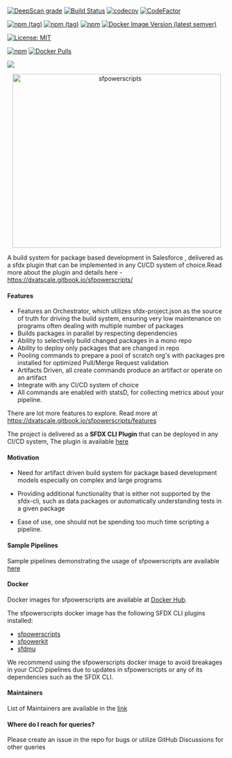 [![DeepScan grade](https://deepscan.io/api/teams/10234/projects/12959/branches/208838/badge/grade.svg)](https://deepscan.io/dashboard#view=project&tid=10234&pid=12959&bid=208838)  [![Build Status](https://dev.azure.com/dxatscale/sfpowerscripts/_apis/build/status/Release?branchName=develop)](https://dev.azure.com/dxatscale/sfpowerscripts/_build/latest?definitionId=40&branchName=develop)   [![codecov](https://codecov.io/gh/Accenture/sfpowerscripts/branch/develop/graph/badge.svg?token=BOSH3G2PSU)](https://codecov.io/gh/Accenture/sfpowerscripts)  [![CodeFactor](https://www.codefactor.io/repository/github/accenture/sfpowerscripts/badge)](https://www.codefactor.io/repository/github/accenture/sfpowerscripts)

 [![npm (tag)](https://img.shields.io/npm/v/@dxatscale/sfpowerscripts/alpha)](https://www.npmjs.com/package/@dxatscale/sfpowerscripts/v/alpha)  [![npm (tag)](https://img.shields.io/npm/v/@dxatscale/sfpowerscripts/beta)](https://www.npmjs.com/package/@dxatscale/sfpowerscripts/v/beta)  [![npm](https://img.shields.io/npm/v/@dxatscale/sfpowerscripts)](https://www.npmjs.com/package/@dxatscale/sfpowerscripts)  [![Docker Image Version (latest semver)](https://img.shields.io/docker/v/dxatscale/sfpowerscripts)](https://hub.docker.com/r/dxatscale/sfpowerscripts)

[![License: MIT](https://img.shields.io/badge/License-MIT-yellow.svg)](https://opensource.org/licenses/MIT)

[![npm](https://img.shields.io/npm/dw/@dxatscale/sfpowerscripts)](https://www.npmjs.com/package/@dxatscale/sfpowerscripts)  [![Docker Pulls](https://img.shields.io/docker/pulls/dxatscale/sfpowerscripts)](https://hub.docker.com/r/dxatscale/sfpowerscripts)

![](https://img.shields.io/badge/Compatible%20with%20sfdx--cli-7.96.1-green)

<p align="center">
  <img alt="sfpowerscripts" src="https://repository-images.githubusercontent.com/248449736/5d08c600-728e-11ea-8267-ae1aceebea60" width="480" height="400">
</p>


A build system for package based development in Salesforce , delivered as a sfdx plugin that can be implemented in any CI/CD system of choice.Read more about the plugin and details here - https://dxatscale.gitbook.io/sfpowerscripts/


#### Features

- Features an Orchestrator, which utilizes sfdx-project.json as the source of truth for driving the build system, ensuring very low maintenance on programs often dealing with multiple number of packages
- Builds packages in parallel by respecting dependencies
- Ability to selectively build changed packages in a mono repo
- Ability to deploy only packages that are changed in repo
- Pooling commands to prepare a pool of scratch org's with packages pre installed for optimized Pull/Merge Request validation
- Artifacts Driven, all create commands produce an artifact or operate on an artifact
- Integrate with any CI/CD system of choice
- All commands are enabled with statsD, for collecting metrics about your pipeline.

There are lot more features to explore. Read more at  https://dxatscale.gitbook.io/sfpowerscripts/features

The project is delivered as a <b>SFDX CLI Plugin</b> that can be deployed in any CI/CD system, The plugin is available [here](https://www.npmjs.com/package/@dxatscale/sfpowerscripts)


#### Motivation

- Need for artifact driven build system for package based development models especially on complex and large programs

- Providing additional functionality that is either not supported by the sfdx-cli, such as data packages or automatically understanding tests in a given package

- Ease of use, one should not be spending too much time scripting a pipeline.

#### Sample Pipelines

Sample pipelines demonstrating the usage of sfpowerscripts are available [here](https://github.com/dxatscale/easy-spaces-lwc)

#### Docker

Docker images for sfpowerscripts are available at [Docker Hub](https://hub.docker.com/r/dxatscale/sfpowerscripts).

The sfpowerscripts docker image has the following SFDX CLI plugins installed:

- [sfpowerscripts](https://github.com/Accenture/sfpowerscripts)
- [sfpowerkit](https://github.com/Accenture/sfpowerkit)
- [sfdmu](https://github.com/forcedotcom/SFDX-Data-Move-Utility)

We recommend using the sfpowerscripts docker image to avoid breakages in your CICD pipelines due to updates in sfpowerscripts or any of its dependencies such as the SFDX CLI.

#### Maintainers

List of Maintainers are available in the [link](https://dxatscale.gitbook.io/sfpowerscripts/maintainers)


#### Where do I reach for queries?

Please create an issue in the repo for bugs or utilize GitHub Discussions for other queries
